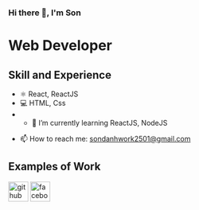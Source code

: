 ### Hi there 👋, I'm Son
# Web Developer

## Skill and Experience
* ⚛ React, ReactJS
* 💻 HTML, Css
* - 🌱 I’m currently learning ReactJS, NodeJS 
- 📫 How to reach me: sondanhwork2501@gmail.com 
## Examples of Work

[<img src='https://cdn.jsdelivr.net/npm/simple-icons@3.0.1/icons/github.svg' alt='github' height='40'>](https://github.com/SonDanh2501)  [<img src='https://cdn.jsdelivr.net/npm/simple-icons@3.0.1/icons/facebook.svg' alt='facebook' height='40'>](https://www.facebook.com/sondanh2501)  
